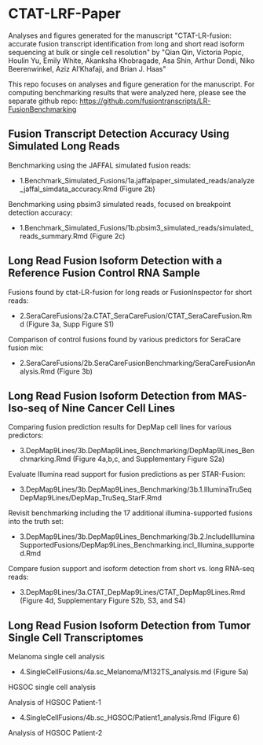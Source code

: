 # CTAT-LRF-Paper

Analyses and figures generated for the manuscript "CTAT-LR-fusion: accurate fusion transcript identification from long and short read isoform sequencing at bulk or single cell resolution" by "Qian Qin, Victoria Popic, Houlin Yu, Emily White, Akanksha Khobragade, Asa Shin, Arthur Dondi, Niko Beerenwinkel, Aziz Al’Khafaji, and Brian J. Haas"


This repo focuses on analyses and figure generation for the manuscript.  For computing benchmarking results that were analyzed here, please see the separate github repo: https://github.com/fusiontranscripts/LR-FusionBenchmarking
    

## Fusion Transcript Detection Accuracy Using Simulated Long Reads

Benchmarking using the JAFFAL simulated fusion reads: 
    
- 1.Benchmark_Simulated_Fusions/1a.jaffalpaper_simulated_reads/analyze_jaffal_simdata_accuracy.Rmd (Figure 2b)

Benchmarking using pbsim3 simulated reads, focused on breakpoint detection accuracy:
    
- 1.Benchmark_Simulated_Fusions/1b.pbsim3_simulated_reads/simulated_reads_summary.Rmd (Figure 2c)


## Long Read Fusion Isoform Detection with a Reference Fusion Control RNA Sample

Fusions found by ctat-LR-fusion for long reads or FusionInspector for short reads:

- 2.SeraCareFusions/2a.CTAT_SeraCareFusion/CTAT_SeraCareFusion.Rmd (Figure 3a, Supp Figure S1)

Comparison of control fusions found by various predictors for SeraCare fusion mix:

- 2.SeraCareFusions/2b.SeraCareFusionBenchmarking/SeraCareFusionAnalysis.Rmd (Figure 3b)

    
## Long Read Fusion Isoform Detection from MAS-Iso-seq of Nine Cancer Cell Lines

Comparing fusion prediction results for DepMap cell lines for various predictors:
    
- 3.DepMap9Lines/3b.DepMap9Lines_Benchmarking/DepMap9Lines_Benchmarking.Rmd (Figure 4a,b,c, and Supplementary Figure S2a)

Evaluate Illumina read support for fusion predictions as per STAR-Fusion:

- 3.DepMap9Lines/3b.DepMap9Lines_Benchmarking/3b.1.IlluminaTruSeqDepMap9Lines/DepMap_TruSeq_StarF.Rmd

Revisit benchmarking including the 17 additional illumina-supported fusions into the truth set:

- 3.DepMap9Lines/3b.DepMap9Lines_Benchmarking/3b.2.IncludeIlluminaSupportedFusions/DepMap9Lines_Benchmarking.incl_Illumina_supported.Rmd

Compare fusion support and isoform detection from short vs. long RNA-seq reads:
    
- 3.DepMap9Lines/3a.CTAT_DepMap9Lines/CTAT_DepMap9Lines.Rmd (Figure 4d, Supplementary Figure S2b, S3, and S4)


## Long Read Fusion Isoform Detection from Tumor Single Cell Transcriptomes

Melanoma single cell analysis

- 4.SingleCellFusions/4a.sc_Melanoma/M132TS_analysis.md (Figure 5a)

HGSOC single cell analysis

Analysis of HGSOC Patient-1
    
- 4.SingleCellFusions/4b.sc_HGSOC/Patient1_analysis.Rmd (Figure 6)

Analysis of HGSOC Patient-2



